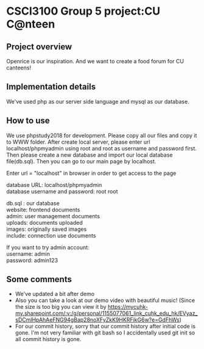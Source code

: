 # CSCI3100 Group 5 project:CU C@nteen
## Project overview
Openrice is our inspiration. And we want to create a food forum for CU canteens!

## Implementation details
We've used php as our server side language and mysql as our database.  

## How to use
We use phpstudy2018 for development. Please copy all our files and copy it to WWW folder. After create local server, please enter url localhost/phpmyadmin using root and root as username and password first. Then please create a new database and import our local database file(db.sql). Then you can go to our main page by localhost.  

Enter url = "localhost" in browser in order to get access to the page 

database URL: localhost/phpmyadmin  
database username and password: root   root  

db.sql : our database  
website: frontend documents  
admin: user management documents  
uploads: documents uploaded  
images: originally saved images  
include: connection use documents  

If you want to try admin account:  
username: admin  
password: admin123  

## Some comments
- We've updated a bit after demo  
- Also you can take a look at our demo video with beautiful music!  (Since the size is too big you can view it by https://mycuhk-my.sharepoint.com/:v:/g/personal/1155077061_link_cuhk_edu_hk/EVyaz_sDCmlHpAhAeFNG94gBap28noXFyZkK9HKRFikG6w?e=GdFhWs)  
- For our commit history, sorry that our commit history after initial code is gone. I'm not very familiar with git bash so I accidentally used git init so all commit history is gone.  
